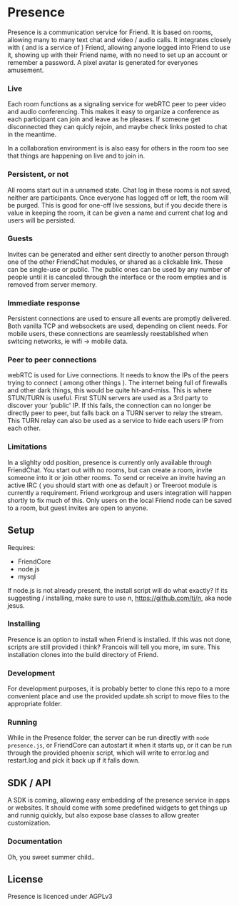 # Presence

Presence is a communication service for Friend. It is based on rooms, 
allowing many to many text chat and video / audio calls. It integrates 
closely with ( and is a service of ) Friend, allowing anyone 
logged into Friend to use it, showing up with their Friend name, 
with no need to set up an account or remember a password. A pixel 
avatar is generated for everyones amusement.

### Live

Each room functions as a signaling service for webRTC peer to peer video and 
audio conferencing. This makes it easy to organize a conference as each 
participant can join and leave as he pleases. If someone get disconnected 
they can quicly rejoin, and maybe check links posted to chat in the meantime.

In a collaboration environment is is also easy for others in the room 
too see that things are happening on live and to join in.

### Persistent, or not

All rooms start out in a unnamed state. Chat log in these rooms is not 
saved, neither are participants. Once everyone has logged off or left, the room 
will be purged. This is good for one-off live sessions, but if you decide 
there is value in keeping the room, it can be given a name and current chat log 
and users will be persisted.

### Guests

Invites can be generated and either sent directly to another person through 
one of the other FriendChat modules, or shared as a clickable link. These can
be single-use or public. The public ones can be used by any number of people 
until it is canceled through the interface or the room empties and is removed 
from server memory. 

### Immediate response

Persistent connections are used to ensure all events are promptly delivered. Both 
vanilla TCP and websockets are used, depending on client needs. For mobile users, 
these connections are seamlessly reestablished when switcing networks, ie 
wifi -> mobile data.

### Peer to peer connections

webRTC is used for Live connections. It needs to know the IPs of the peers 
trying to connect ( among other things ). The internet being full of firewalls 
and other dark things, this would be quite hit-and-miss. This is where STUN/TURN 
is useful. First STUN servers are used as a 3rd party to discover your 'public' 
IP. If this fails, the connection can no longer be directly peer to peer, 
but falls back on a TURN server to relay the stream. This TURN relay can also 
be used as a service to hide each users IP from each other.

### Limitations

In a slighlty odd position, presence is currently only available through 
FriendChat. You start out with no rooms, but can create a room, invite 
someone into it or join other rooms. To send or receive an invite 
having an active IRC ( you should start with one as default ) or Treeroot 
module is currently a requirement. Friend workgroup and users integration 
will happen shortly to fix much of this. Only users on the local Friend 
node can be saved to a room, but guest invites are open to anyone.


## Setup

Requires: 
* FriendCore
* node.js
* mysql

If node.js is not already present, the install script will do what
exactly? If its suggesting / installing, make sure to use n, https://github.com/tj/n,
aka node jesus.

### Installing

Presence is an option to install when Friend is installed. If this was not done, 
scripts are still provided i think? Francois will tell you more, im sure.
This installation clones into the build directory of Friend.

### Development

For development purposes, it is probably better to clone this repo to a 
more convenient place and use the provided update.sh script to move files to 
the appropriate folder.

### Running

While in the Presence folder, the server can be run directly with `node presence.js`,
or FriendCore can autostart it when it starts up, or it can be run through the 
provided phoenix script, which will write to error.log and restart.log and pick 
it back up if it falls down.

## SDK / API

A SDK is coming, allowing easy embedding of the presence service in apps or websites. 
It should come with some predefined widgets to get things up and runnig quickly, but 
also expose base classes to allow greater customization.

### Documentation

Oh, you sweet summer child..


## License

Presence is licenced under AGPLv3
